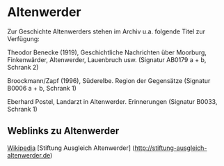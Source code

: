 # Altenwerder

Zur Geschichte Altenwerders stehen im Archiv u.a. folgende Titel zur
Verfügung:

Theodor Benecke (1919), Geschichtliche Nachrichten über Moorburg,
Finkenwärder, Altenwerder, Lauenbruch usw. (Signatur AB0179 a + b,
Schrank 2)

Broockmann/Zapf (1996), Süderelbe. Region der Gegensätze (Signatur B0006
a + b, Schrank 1)

Eberhard Postel, Landarzt in Altenwerder. Erinnerungen (Signatur B0033, Schrank 1)

## Weblinks zu Altenwerder
[Wikipedia](https://de.wikipedia.org/wiki/Hamburg-Altenwerder)
[Stiftung Ausgleich Altenwerder] (http://stiftung-ausgleich-altenwerder.de)

